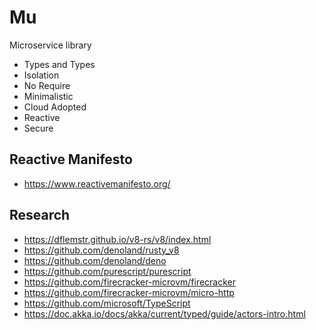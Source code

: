 # Mu
Microservice library
 - Types and Types
 - Isolation
 - No Require
 - Minimalistic
 - Cloud Adopted
 - Reactive
 - Secure
 
## Reactive Manifesto
* https://www.reactivemanifesto.org/

## Research 
* https://dflemstr.github.io/v8-rs/v8/index.html
* https://github.com/denoland/rusty_v8
* https://github.com/denoland/deno
* https://github.com/purescript/purescript
* https://github.com/firecracker-microvm/firecracker
* https://github.com/firecracker-microvm/micro-http
* https://github.com/microsoft/TypeScript
* https://doc.akka.io/docs/akka/current/typed/guide/actors-intro.html

